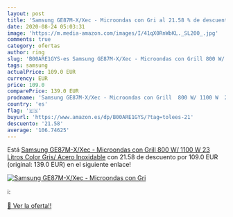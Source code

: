 ```yaml
---
layout: post
title: 'Samsung GE87M-X/Xec - Microondas con Gri al 21.58 % de descuento'
date: 2020-08-24 05:03:31
image: 'https://m.media-amazon.com/images/I/41qX0RnWbKL._SL200_.jpg'
comments: true
category: ofertas
author: ring
slug: 'B00ARE1GYS-es Samsung GE87M-X/Xec - Microondas con Grill 800 W/ 1100 W...'
tags: samsung
actualPrice: 109.0 EUR
currency: EUR
price: 109.0
comparePrice: 139.0 EUR
prodname: 'Samsung GE87M-X/Xec - Microondas con Grill  800 W/ 1100 W  23 Litros  Color Gris/ Acero Inoxidable'
country: 'es'
flag: '🇪🇸'
buyurl: 'https://www.amazon.es/dp/B00ARE1GYS/?tag=tolees-21'
descuento: '21.58'
average: '106.74625'
---
```


Está [Samsung GE87M-X/Xec - Microondas con Grill  800 W/ 1100 W  23 Litros  Color Gris/ Acero Inoxidable](https://www.amazon.es/dp/B00ARE1GYS/?tag=tolees-21) con 21.58 de descuento por 109.0 EUR (original: 139.0 EUR) en el siguiente enlace!

[![Samsung GE87M-X/Xec - Microondas con Gri](https://m.media-amazon.com/images/I/41qX0RnWbKL._SL200_.jpg)](https://www.amazon.es/dp/B00ARE1GYS/?tag=tolees-21)

ℹ️:


[🛒 Ver la oferta!!](https://www.amazon.es/dp/B00ARE1GYS/?tag=tolees-21)
